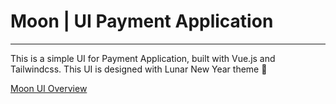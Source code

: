# Moon | UI Payment Application
---
This is a simple UI for Payment Application, built with Vue.js and Tailwindcss.
This UI is designed with Lunar New Year theme 🧧

[Moon UI Overview](./demo/moon.png)





